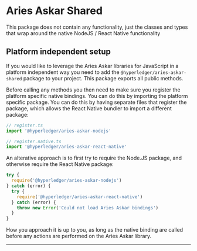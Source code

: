 # Aries Askar Shared

This package does not contain any functionality, just the classes and types that wrap around the native NodeJS / React Native functionality

## Platform independent setup

If you would like to leverage the Aries Askar libraries for JavaScript in a platform independent way you need to add the `@hyperledger/aries-askar-shared` package to your project. This package exports all public methods.

Before calling any methods you then need to make sure you register the platform specific native bindings. You can do this by importing the platform specific package. You can do this by having separate files that register the package, which allows the React Native bundler to import a different package:

```typescript
// register.ts
import '@hyperledger/aries-askar-nodejs'
```

```typescript
// register.native.ts
import '@hyperledger/aries-askar-react-native'
```

An alterative approach is to first try to require the Node.JS package, and otherwise require the React Native package:

```typescript
try {
  require('@hyperledger/aries-askar-nodejs')
} catch (error) {
  try {
    require('@hyperledger/aries-askar-react-native')
  } catch (error) {
    throw new Error('Could not load Aries Askar bindings')
  }
}
```

How you approach it is up to you, as long as the native binding are called before any actions are performed on the Aries Askar library.

---
